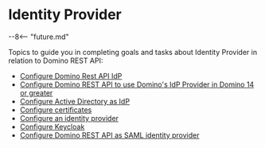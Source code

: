 # Identity Provider

--8<-- "future.md"

Topics to guide you in completing goals and tasks about Identity Provider in relation to Domino REST API:

- [Configure Domino Rest API IdP](configuredrapiIdP.md)
- [Configure Domino REST API to use Domino's IdP Provider in Domino 14 or greater](configureidpcat.md)
- [Configure Active Directory as IdP](configuringAD.md)
- [Configure certificates](configuringCertificates.md)
- [Configure an identity provider](configuringIdentityProvider.md)
- [Configure Keycloak](configuringKeycloak.md)
- [Configure Domino REST API as SAML identity provider](keepsaml.md)
